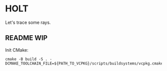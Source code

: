 # HOLT 
Let's trace some rays.

## README WIP

Init CMake:
```
cmake -B build -S . -DCMAKE_TOOLCHAIN_FILE=${PATH_TO_VCPKG}/scripts/buildsystems/vcpkg.cmake

```
